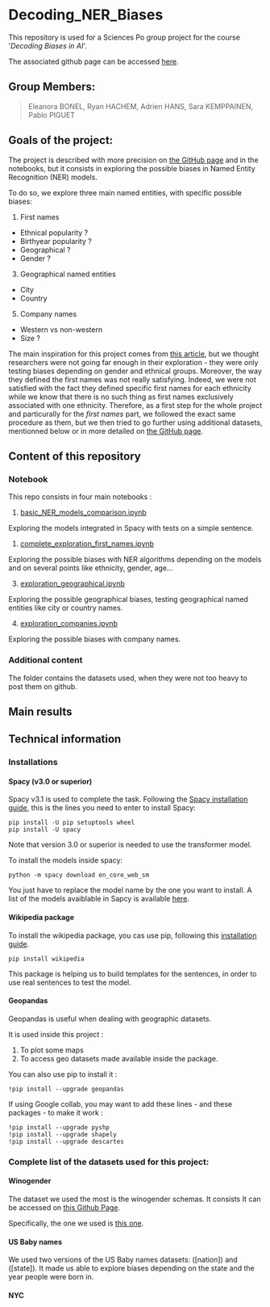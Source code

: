 # Decoding_NER_Biases

This repository is used for a Sciences Po group project for the course '*Decoding Biases in AI*'.

The associated github page can be accessed [here](https://adrihans.github.io/Decoding_NER_Biases/).

## Group Members:

>Eleanora BONEL, Ryan HACHEM, Adrien HANS, Sara KEMPPAINEN, Pablo PIGUET

## Goals of the project: 

The project is described with more precision on [the GitHub page](https://adrihans.github.io/Decoding_NER_Biases/) and in the notebooks, but it consists in exploring the possible biases in Named Entity Recognition (NER) models.  

To do so, we explore three main named entities, with specific possible biases: 

1. First names
  - Ethnical popularity ?
  - Birthyear popularity ? 
  - Geographical ? 
  - Gender ? 
3. Geographical named entities
  - City
  - Country
5. Company names
  - Western vs non-western
  - Size ?

The main inspiration for this project comes from [this article](https://arxiv.org/pdf/2008.03415.pdf), but we thought researchers were not going far enough in their exploration - they were only testing biases depending on gender and ethnical groups. Moreover, the way they defined the first names was not really satisfying. Indeed, we were not satisfied with the fact they defined specific first names for each ethnicity while we know that there is no such thing as first names exclusively associated with one ethnicity.
Therefore, as a first step for the whole project and particurally for the *first names* part, we followed the exact same procedure as them, but we then tried to go further using additional datasets, mentionned below or in more detailed on [the GitHub page](https://adrihans.github.io/Decoding_NER_Biases/). 

## Content of this repository

### Notebook

This repo consists in four main notebooks : 

1. [basic_NER_models_comparison.ipynb](https://github.com/adrihans/Decoding_NER_Biases/blob/main/basic_NER_models_comparison.ipynb)

Exploring the models integrated in Spacy with tests on a simple sentence. 

1. [complete_exploration_first_names.ipynb](https://github.com/adrihans/Decoding_NER_Biases/blob/main/complete_exploration_first_names.ipynb)

Exploring the possible biases with NER algorithms depending on the models and on several points like ethnicity, gender, age...

3. [exploration_geographical.ipynb](https://github.com/adrihans/Decoding_NER_Biases/blob/main/exploration_geographical.ipynb)

Exploring the possible geographical biases, testing geographical named entities like city or country names. 

4. [exploration_companies.ipynb](https://github.com/adrihans/Decoding_NER_Biases/blob/main/exploration_companies.ipynb)

Exploring the possible biases with company names. 

### Additional content

The folder contains the datasets used, when they were not too heavy to post them on github. 

## Main results




## Technical information

### Installations

#### Spacy (v3.0 or superior)

Spacy v3.1 is used to complete the task. 
Following the [Spacy installation guide](https://spacy.io/usage), this is the lines you need to enter to install Spacy: 

```
pip install -U pip setuptools wheel
pip install -U spacy
```

Note that version 3.0 or superior is needed to use the transformer model.

To install the models inside spacy: 

```
python -m spacy download en_core_web_sm
```

You just have to replace the model name by the one you want to install. A list of the models avaiblable in Sapcy is available [here](https://spacy.io/usage/models).

#### Wikipedia package

To install the wikipedia package, you cas use pip, following this [installation guide](https://pypi.org/project/wikipedia/).

```
pip install wikipedia 
```

This package is helping us to build templates for the sentences, in order to use real sentences to test the model. 


#### Geopandas 

Geopandas is useful when dealing with geographic datasets. 

It is used inside this project :
1) To plot some maps 
2) To access geo datasets made available inside the package. 


You can also use pip to install it : 
```
!pip install --upgrade geopandas
```
If using Google collab, you may want to add these lines - and these packages - to make it work : 
```
!pip install --upgrade pyshp
!pip install --upgrade shapely
!pip install --upgrade descartes
```

### Complete list of the datasets used for this project:

#### Winogender 

The dataset we used the most is the winogender schemas. It consists
It can be accessed on [this Github Page](). 

Specifically, the one we used is [this one](). 


#### US Baby names

We used two versions of the US Baby names datasets: ([nation]) and ([state]). 
It made us able to explore biases depending on the state and the year people were born in. 

#### NYC 
